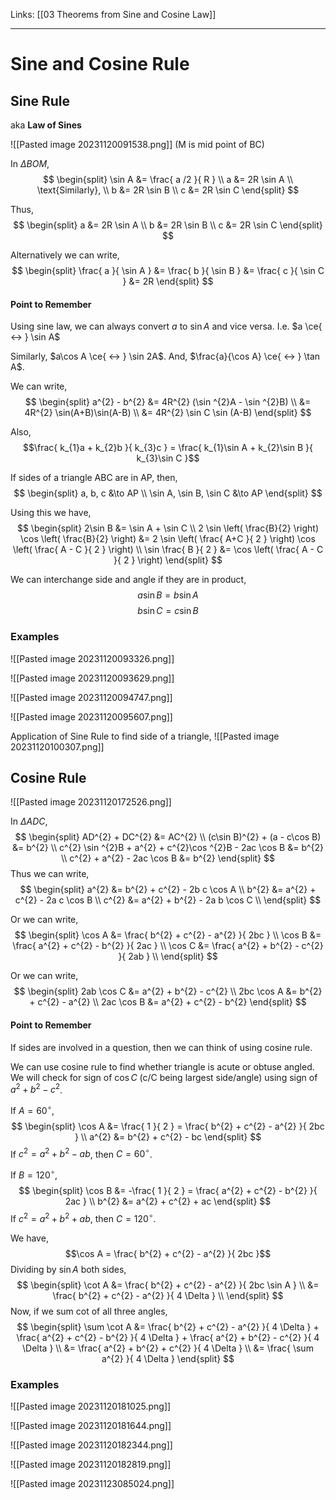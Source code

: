 Links: [[03 Theorems from Sine and Cosine Law]]
___
# Sine and Cosine Rule
## Sine Rule
aka **Law of Sines**

![[Pasted image 20231120091538.png]]
(M is mid point of BC)

In $\Delta BOM$,
$$
\begin{split}
\sin A &= \frac{ a /2 }{ R } \\
a &= 2R \sin A \\
\text{Similarly}, \\
b &= 2R \sin B \\
c &= 2R \sin C 
\end{split}
$$

Thus,
$$
\begin{split}
a &= 2R \sin A \\
b &= 2R \sin B \\
c &= 2R \sin C 
\end{split}
$$

Alternatively we can write,
$$
\begin{split}
\frac{ a }{ \sin A } &= \frac{ b }{ \sin B } &= \frac{ c }{ \sin C } &= 2R
\end{split}
$$

#### Point to Remember 
Using sine law, we can always convert $a$ to $\sin A$ and vice versa. I.e. $a \ce{ <-> } \sin A$

Similarly, $a\cos A \ce{ <-> } \sin 2A$. 
And, $\frac{a}{\cos A} \ce{ <-> } \tan A$.

We can write,
$$
\begin{split}
a^{2} - b^{2} &= 4R^{2} (\sin ^{2}A - \sin ^{2}B) \\
&= 4R^{2} \sin(A+B)\sin(A-B) \\
&= 4R^{2} \sin C \sin (A-B) 
\end{split}
$$

Also,
$$\frac{ k_{1}a + k_{2}b }{ k_{3}c } = \frac{ k_{1}\sin A + k_{2}\sin B }{ k_{3}\sin C }$$

If sides of a triangle ABC are in AP, then,
$$
\begin{split}
a, b, c &\to AP \\
\sin A, \sin B, \sin C &\to AP
\end{split}
$$

Using this we have,
$$
\begin{split}
2\sin B &= \sin A + \sin C \\
2 \sin \left( \frac{B}{2} \right) \cos \left( \frac{B}{2} \right) &= 2 \sin \left( \frac{ A+C }{ 2 } \right) \cos \left( \frac{ A - C }{ 2 } \right) \\
\sin \frac{ B }{ 2 } &= \cos \left( \frac{ A - C }{ 2 } \right)
\end{split}
$$

We can interchange side and angle if they are in product,
$$a \sin B = b\sin A$$
$$b \sin C = c\sin B$$

### Examples 
![[Pasted image 20231120093326.png]]

![[Pasted image 20231120093629.png]]

![[Pasted image 20231120094747.png]]

![[Pasted image 20231120095607.png]]

Application of Sine Rule to find side of a triangle,
![[Pasted image 20231120100307.png]]

## Cosine Rule 
![[Pasted image 20231120172526.png]]

In $\Delta ADC,$
$$
\begin{split}
AD^{2} + DC^{2} &= AC^{2} \\
(c\sin B)^{2} + (a - c\cos B) &= b^{2} \\
c^{2} \sin ^{2}B + a^{2} + c^{2}\cos ^{2}B - 2ac \cos B &= b^{2} \\
c^{2} + a^{2} - 2ac \cos B &= b^{2} 
\end{split}
$$
Thus we can write,
$$
\begin{split}
a^{2} &= b^{2} + c^{2} - 2b c \cos A \\
b^{2} &= a^{2} + c^{2} - 2a c \cos B \\
c^{2} &= a^{2} + b^{2} - 2a b \cos C \\
\end{split}
$$

Or we can write,
$$
\begin{split}
\cos A &= \frac{ b^{2} + c^{2} - a^{2} }{ 2bc } \\
\cos B &= \frac{ a^{2} + c^{2} - b^{2} }{ 2ac } \\
\cos C &= \frac{ a^{2} + b^{2} - c^{2} }{ 2ab } \\
\end{split}
$$

Or we can write,
$$
\begin{split}
2ab \cos C &= a^{2} + b^{2} - c^{2} \\
2bc \cos A &= b^{2} + c^{2} - a^{2} \\
2ac \cos B &= a^{2} + c^{2} - b^{2}
\end{split}
$$

#### Point to Remember 
If sides are involved in a question, then we can think of using cosine rule. 

We can use cosine rule to find whether triangle is acute or obtuse angled. We will check for sign of $\cos C$ (c/C being largest side/angle) using sign of $a^{2} + b^{2} - c^{2}$.

If $A = 60^{\circ}$,
$$
\begin{split}
\cos A &= \frac{ 1 }{ 2 } = \frac{ b^{2} + c^{2} - a^{2} }{ 2bc } \\
a^{2} &= b^{2} + c^{2} - bc
\end{split}
$$
If $c^{2} = a^{2} + b^{2} - ab$, then $C = 60^{\circ}$. 

If $B = 120^{\circ}$,
$$
\begin{split}
\cos B &= -\frac{ 1 }{ 2 } = \frac{ a^{2} + c^{2} - b^{2} }{ 2ac } \\
b^{2} &= a^{2} + c^{2} + ac
\end{split}
$$
If $c^{2} = a^{2} + b^{2} + ab$, then $C = 120^{\circ}$. 


We have,
$$\cos A = \frac{ b^{2} + c^{2} - a^{2} }{ 2bc }$$
Dividing by $\sin A$ both sides,
$$
\begin{split}
\cot A &= \frac{ b^{2} + c^{2} - a^{2} }{ 2bc \sin A } \\
&= \frac{ b^{2} + c^{2} - a^{2} }{ 4 \Delta } \\
\end{split}
$$
Now, if we sum cot of all three angles,
$$
\begin{split}
\sum \cot A &= \frac{ b^{2} + c^{2} - a^{2} }{ 4 \Delta } + \frac{ a^{2} + c^{2} - b^{2} }{ 4 \Delta } + \frac{ a^{2} + b^{2} - c^{2} }{ 4 \Delta } \\
&= \frac{ a^{2} + b^{2} + c^{2} }{ 4 \Delta } \\
&= \frac{ \sum a^{2} }{ 4 \Delta }
\end{split}
$$

### Examples 
![[Pasted image 20231120181025.png]]

![[Pasted image 20231120181644.png]]

![[Pasted image 20231120182344.png]]

![[Pasted image 20231120182819.png]]

![[Pasted image 20231123085024.png]]










